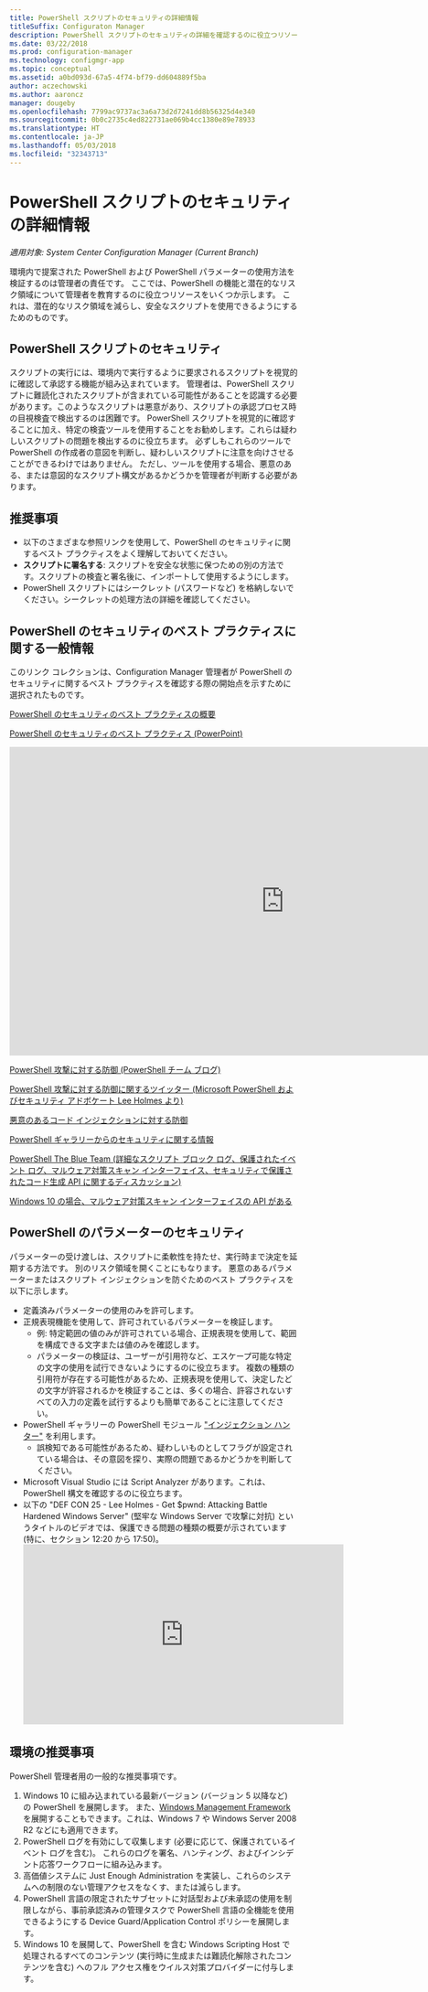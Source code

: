 ```yaml
---
title: PowerShell スクリプトのセキュリティの詳細情報
titleSuffix: Configuraton Manager
description: PowerShell スクリプトのセキュリティの詳細を確認するのに役立つリソースです。
ms.date: 03/22/2018
ms.prod: configuration-manager
ms.technology: configmgr-app
ms.topic: conceptual
ms.assetid: a0bd093d-67a5-4f74-bf79-dd604889f5ba
author: aczechowski
ms.author: aaroncz
manager: dougeby
ms.openlocfilehash: 7799ac9737ac3a6a73d2d7241dd8b56325d4e340
ms.sourcegitcommit: 0b0c2735c4ed822731ae069b4cc1380e89e78933
ms.translationtype: HT
ms.contentlocale: ja-JP
ms.lasthandoff: 05/03/2018
ms.locfileid: "32343713"
---
```

# <a name="learn-more-about-powershell-script-security"></a>PowerShell スクリプトのセキュリティの詳細情報

*適用対象: System Center Configuration Manager (Current Branch)*

環境内で提案された PowerShell および PowerShell パラメーターの使用方法を検証するのは管理者の責任です。 ここでは、PowerShell の機能と潜在的なリスク領域について管理者を教育するのに役立つリソースをいくつか示します。 これは、潜在的なリスク領域を減らし、安全なスクリプトを使用できるようにするためのものです。

## <a name="powershell-script-security"></a>PowerShell スクリプトのセキュリティ
スクリプトの実行には、環境内で実行するように要求されるスクリプトを視覚的に確認して承認する機能が組み込まれています。 管理者は、PowerShell スクリプトに難読化されたスクリプトが含まれている可能性があることを認識する必要があります。このようなスクリプトは悪意があり、スクリプトの承認プロセス時の目視検査で検出するのは困難です。 PowerShell スクリプトを視覚的に確認することに加え、特定の検査ツールを使用することをお勧めします。これらは疑わしいスクリプトの問題を検出するのに役立ちます。 必ずしもこれらのツールで PowerShell の作成者の意図を判断し、疑わしいスクリプトに注意を向けさせることができるわけではありません。 ただし、ツールを使用する場合、悪意のある、または意図的なスクリプト構文があるかどうかを管理者が判断する必要があります。

## <a name="recommendations"></a>推奨事項
- 以下のさまざまな参照リンクを使用して、PowerShell のセキュリティに関するベスト プラクティスをよく理解しておいてください。
- **スクリプトに署名する**: スクリプトを安全な状態に保つための別の方法です。スクリプトの検査と署名後に、インポートして使用するようにします。
- PowerShell スクリプトにはシークレット (パスワードなど) を格納しないでください。シークレットの処理方法の詳細を確認してください。


## <a name="general-information-about-powershell-security-best-practices"></a>PowerShell のセキュリティのベスト プラクティスに関する一般情報

このリンク コレクションは、Configuration Manager 管理者が PowerShell のセキュリティに関するベスト プラクティスを確認する際の開始点を示すために選択されたものです。  

[PowerShell のセキュリティのベスト プラクティスの概要](https://blogs.msdn.microsoft.com/powershell/2013/12/16/powershell-security-best-practices/ )

[PowerShell のセキュリティのベスト プラクティス (PowerPoint)](https://msdnshared.blob.core.windows.net/media/MSDNBlogsFS/prod.evol.blogs.msdn.com/CommunityServer.Blogs.Components.WeblogFiles/00/00/00/63/74/metablogapi/1055.PowerShell-Security-Best-Practices_3CA24C32.pptx)

<iframe src="https://channel9.msdn.com/Events/Blue-Hat-Security-Briefings/BlueHat-Security-Briefings-Fall-2013-Sessions/PowerShell-Best-Practices/player" width="960" height="540" allowFullScreen frameBorder="0"></iframe>

[PowerShell 攻撃に対する防御 (PowerShell チーム ブログ)](https://blogs.msdn.microsoft.com/powershell/2017/10/23/defending-against-powershell-attacks/)

[PowerShell 攻撃に対する防御に関するツイッター (Microsoft PowerShell およびセキュリティ アドボケート Lee Holmes より)](https://twitter.com/Lee_Holmes/status/922462821081694208)

[悪意のあるコード インジェクションに対する防御](https://blogs.msdn.microsoft.com/powershell/2006/11/22/protecting-against-malicious-code-injection/)

[PowerShell ギャラリーからのセキュリティに関する情報](https://blogs.msdn.microsoft.com/powershell/2015/08/06/powershell-gallery-new-security-scan/)

[PowerShell The Blue Team (詳細なスクリプト ブロック ログ、保護されたイベント ログ、マルウェア対策スキャン インターフェイス、セキュリティで保護されたコード生成 API に関するディスカッション)](https://blogs.msdn.microsoft.com/powershell/2015/06/09/powershell-the-blue-team/)

[Windows 10 の場合、マルウェア対策スキャン インターフェイスの API がある](https://cloudblogs.microsoft.com/microsoftsecure/2015/06/09/windows-10-to-offer-application-developers-new-malware-defenses/?source=mmpc)

## <a name="powershell-parameters-security"></a>PowerShell のパラメーターのセキュリティ
パラメーターの受け渡しは、スクリプトに柔軟性を持たせ、実行時まで決定を延期する方法です。 別のリスク領域を開くことにもなります。 悪意のあるパラメーターまたはスクリプト インジェクションを防ぐためのベスト プラクティスを以下に示します。

- 定義済みパラメーターの使用のみを許可します。
- 正規表現機能を使用して、許可されているパラメーターを検証します。
    - 例: 特定範囲の値のみが許可されている場合、正規表現を使用して、範囲を構成できる文字または値のみを確認します。
    - パラメーターの検証は、ユーザーが引用符など、エスケープ可能な特定の文字の使用を試行できないようにするのに役立ちます。 複数の種類の引用符が存在する可能性があるため、正規表現を使用して、決定したどの文字が許容されるかを検証することは、多くの場合、許容されないすべての入力の定義を試行するよりも簡単であることに注意してください。
- PowerShell ギャラリーの PowerShell モジュール ["インジェクション ハンター"](https://www.powershellgallery.com/packages/InjectionHunter/1.0.0) を利用します。
    - 誤検知である可能性があるため、疑わしいものとしてフラグが設定されている場合は、その意図を探り、実際の問題であるかどうかを判断してください。 
- Microsoft Visual Studio には Script Analyzer があります。これは、PowerShell 構文を確認するのに役立ちます。
- 以下の "DEF CON 25 - Lee Holmes - Get $pwnd: Attacking Battle Hardened Windows Server" (堅牢な Windows Server で攻撃に対抗) というタイトルのビデオでは、保護できる問題の種類の概要が示されています (特に、セクション 12:20 から 17:50)。    <iframe width="560" height="315" src="https://www.youtube.com/embed/ahxMOAAani8" frameborder="0" allow="autoplay; encrypted-media" allowfullscreen></iframe>

## <a name="environment-recommendations"></a>環境の推奨事項
PowerShell 管理者用の一般的な推奨事項です。
1. Windows 10 に組み込まれている最新バージョン (バージョン 5 以降など) の PowerShell を展開します。 また、[Windows Management Framework](https://www.microsoft.com/en-us/download/details.aspx?id=54616) を展開することもできます。これは、Windows 7 や Windows Server 2008 R2 などにも適用できます。 
2. PowerShell ログを有効にして収集します (必要に応じて、保護されているイベント ログを含む)。 これらのログを署名、ハンティング、およびインシデント応答ワークフローに組み込みます。
3. 高価値システムに Just Enough Administration を実装し、これらのシステムへの制限のない管理アクセスをなくす、または減らします。
4. PowerShell 言語の限定されたサブセットに対話型および未承認の使用を制限しながら、事前承認済みの管理タスクで PowerShell 言語の全機能を使用できるようにする Device Guard/Application Control ポリシーを展開します。
5. Windows 10 を展開して、PowerShell を含む Windows Scripting Host で処理されるすべてのコンテンツ (実行時に生成または難読化解除されたコンテンツを含む) へのフル アクセス権をウイルス対策プロバイダーに付与します。